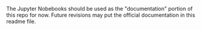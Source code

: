 The Jupyter Nobebooks should be used as the "documentation" portion of this repo for now. Future revisions may put the official documentation in this readme file. 
